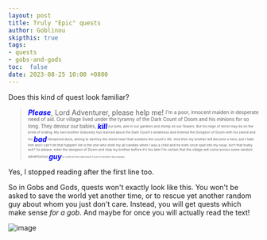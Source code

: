 ```yaml
---
layout: post
title: Truly "Epic" quests
author: Goblinou
skipthis: true
tags:
- quests
- gobs-and-gods
toc:  false
date: 2023-08-25 10:00 +0800
---
```


Does this kind of quest look familiar?

> <span style="color:blue">***Please***</span>, Lord Adventurer, please help me!
<sub><sup>I'm a poor, innocent maiden in desperate need of aid. 
Our village lived under the tyranny of the Dark Count of Doom and his minions for so long. 
They devour our babies, </sup></sub><span style="color:blue">***kill***</span><sub><sup><sub><sup> our pets, pee in our gardens and stomp on our flowers.
But his reign of terror may be on the brink of ending.
My own brother Gobooley has learned about the Dark Count's weakness and entered the Dungeon of Doom with his sword and his </sup></sub></sup></sub> <span style="color:blue">***bad***</span><sub><sup><sub><sup>-tempered  duck, aiming to destroy the stone heart that sustains the count's life.
And then my brother will become a hero, but I hate him and I can't let that happen! 
He is the one who stole my all candies when I was a child and he even once spat into my soup. Isn't that truely evil? So please, enter the dungeon of Doom and stop my brother before it's too late! 
I'm certain that the village will come across some random adventurous </sup></sub></sup></sub><span style="color:blue">***guy***</span><sub><sup><sub><sup><sub><sup> to confront the malevolent Count on another day anyway.
</sup></sub></sup></sub></sup></sub>


Yes, I stopped reading after the first line too. 

So in Gobs and Gods, quests won't exactly look like this. You won't be asked to save the world yet another time, or to rescue yet another random guy about whom you just don't care.
Instead, you will get quests which make sense *for a gob*. And maybe for once you will actually read the text! 

![image](../../../../assets/images/paperwork.jpg)



